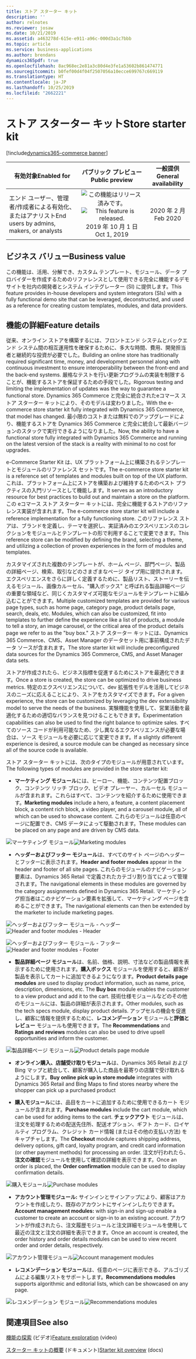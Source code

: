 ```yaml
---
title: ストア スターター キット
description: ''
author: relnotes
ms.reviewer: josaw
ms.date: 10/21/2019
ms.assetid: a463278d-615e-e911-a96c-000d3a1c7bbb
ms.topic: article
ms.service: business-applications
ms.author: brendans
dynamics365pdf: true
ms.openlocfilehash: 8ac968ec2e81a3c80d4e3fe1a53602b861474771
ms.sourcegitcommit: b0fef00d4f04f2507056a10ecce699767c669119
ms.translationtype: HT
ms.contentlocale: ja-JP
ms.lasthandoff: 10/25/2019
ms.locfileid: "2662221"
---
```

# <a name="store-starter-kit"></a><span data-ttu-id="2c1bb-102">ストア スターター キット</span><span class="sxs-lookup"><span data-stu-id="2c1bb-102">Store starter kit</span></span>
[!include[dynamics365-commerce banner](../includes/dynamics365-commerce.md)]

| <span data-ttu-id="2c1bb-103">有効対象</span><span class="sxs-lookup"><span data-stu-id="2c1bb-103">Enabled for</span></span>    |  <span data-ttu-id="2c1bb-104">パブリック プレビュー</span><span class="sxs-lookup"><span data-stu-id="2c1bb-104">Public preview</span></span> | <span data-ttu-id="2c1bb-105">一般提供</span><span class="sxs-lookup"><span data-stu-id="2c1bb-105">General availability</span></span> | 
| ---------- | :----------: |:----------: |
|<span data-ttu-id="2c1bb-106">エンド ユーザー、管理者/作成者による有効化、またはアナリスト</span><span class="sxs-lookup"><span data-stu-id="2c1bb-106">End users by admins, makers, or analysts</span></span>|<span data-ttu-id="2c1bb-107">![この機能はリリース済みです。](/dynamics365-release-plan/media/green-checkmark.png "この機能はリリース済みです。")</span><span class="sxs-lookup"><span data-stu-id="2c1bb-107">![This feature is released.](/dynamics365-release-plan/media/green-checkmark.png "This feature is released.")</span></span> <span data-ttu-id="2c1bb-108">2019 年 10 月 1 日</span><span class="sxs-lookup"><span data-stu-id="2c1bb-108">Oct 1, 2019</span></span>| <span data-ttu-id="2c1bb-109">2020 年 2 月</span><span class="sxs-lookup"><span data-stu-id="2c1bb-109">Feb 2020</span></span>|


## <a name="business-value"></a><span data-ttu-id="2c1bb-110">ビジネス バリュー</span><span class="sxs-lookup"><span data-stu-id="2c1bb-110">Business value</span></span>
<!-- bv start -->
<span data-ttu-id="2c1bb-111">この機能は、活用、分解でき、カスタム テンプレート、モジュール、データ プロバイダーを作成するためのリファレンスとして使用できる完全に機能するデモ サイトを社内の開発者とシステム インテグレーター (SI) に提供します。</span><span class="sxs-lookup"><span data-stu-id="2c1bb-111">This feature provides in-house developers and system integrators (SIs) with a fully functional demo site that can be leveraged, deconstructed, and used as a reference for creating custom templates, modules, and data providers.</span></span>
<!-- bv end -->



## <a name="feature-details"></a><span data-ttu-id="2c1bb-112">機能の詳細</span><span class="sxs-lookup"><span data-stu-id="2c1bb-112">Feature details</span></span>
<!--feature detail start -->
<span data-ttu-id="2c1bb-113">従来、オンライン ストアを構築するには、フロントエンド システムとバックエンド システム間の相互運用性を確保するために、多大な時間、費用、開発担当者と継続的な投資が必要でした。</span><span class="sxs-lookup"><span data-stu-id="2c1bb-113">Building an online store has traditionally required significant time, money, and development personnel along with continuous investment to ensure interoperability between the front-end and the back-end systems.</span></span> <span data-ttu-id="2c1bb-114">厳格なテストを行い更新プログラムの実装を制限することが、機能するストアを保証するための手段でした。</span><span class="sxs-lookup"><span data-stu-id="2c1bb-114">Rigorous testing and limiting the implementation of updates was the way to guarantee a functional store.</span></span> <span data-ttu-id="2c1bb-115">Dynamics 365 Commerce と完全に統合されたeコマース ストア スターター キットにより、そのモデルは変わりました。</span><span class="sxs-lookup"><span data-stu-id="2c1bb-115">With the e-commerce store starter kit fully integrated with Dynamics 365 Commerce, that model has changed.</span></span> <span data-ttu-id="2c1bb-116">最小限のコストまたは無料でのアップグレードにより、機能するストアを Dynamics 365 Commerce と完全に統合して最新バージョンのスタックで実行できるようになりました。</span><span class="sxs-lookup"><span data-stu-id="2c1bb-116">Now, the ability to have a functional store fully integrated with Dynamics 365 Commerce and running on the latest version of the stack is a reality with minimal to no cost for upgrades.</span></span> 

<span data-ttu-id="2c1bb-117">e-Commerce Starter Kit は、UX プラットフォーム上に構築されるテンプレートとモジュールのリファレンス セットです。</span><span class="sxs-lookup"><span data-stu-id="2c1bb-117">The e-commerce store starter kit is a reference set of templates and modules built on top of the UX platform.</span></span> <span data-ttu-id="2c1bb-118">これは、プラットフォーム上にストアを構築および維持するためのベスト プラクティスの入門リソースとして機能します。</span><span class="sxs-lookup"><span data-stu-id="2c1bb-118">It serves as an introductory resource for best practices to build out and maintain a store on the platform.</span></span> <span data-ttu-id="2c1bb-119">この eコマース ストア スターター キットには、完全に機能するストアのリファレンス実装が含まれます。</span><span class="sxs-lookup"><span data-stu-id="2c1bb-119">The e-commerce store starter kit will include a reference implementation for a fully functioning store.</span></span> <span data-ttu-id="2c1bb-120">このリファレンス ストアは、ブランドを定義し、テーマを選択し、実証済みのエクスペリエンスのコレクションをモジュールとテンプレートの形で利用することで変更できます。</span><span class="sxs-lookup"><span data-stu-id="2c1bb-120">This reference store can be modified by defining the brand, selecting a theme, and utilizing a collection of proven experiences in the form of modules and templates.</span></span> 

<span data-ttu-id="2c1bb-121">カスタマイズされた複数のテンプレートが、ホーム ページ、部門ページ、製品の詳細ページ、検索、取引などのさまざまなページ タイプ用に提供されます。エクスペリエンスをさらに詳しく定義するために、製品リスト、ストーリーを伝えるモジュール、画像カルーセル、"購入ボックス" と呼ばれる製品詳細ページの重要な領域など、同じくカスタマイズ可能なモジュールをテンプレートに組み込むことができます。</span><span class="sxs-lookup"><span data-stu-id="2c1bb-121">Multiple customized templates are provided for various page types, such as home page, category page, product details page, search, deals, etc. Modules, which can also be customized, fit into templates to further define the experience like a list of products, a module to tell a story, an image carousel, or the critical area of the product details page we refer to as the "buy box."</span></span> <span data-ttu-id="2c1bb-122">ストア スターター キットには、Dynamics 365 Commerce、CMS、Asset Manager のデータセット用に事前構成されたデータ ソースが含まれます。</span><span class="sxs-lookup"><span data-stu-id="2c1bb-122">The store starter kit will include preconfigured data sources for the Dynamics 365 Commerce, CMS, and Asset Manager data sets.</span></span>

<span data-ttu-id="2c1bb-123">ストアが作成されたら、ビジネス指標を促進するためにストアを最適化できます。</span><span class="sxs-lookup"><span data-stu-id="2c1bb-123">Once a store is created, the store can be optimized to drive business metrics.</span></span> <span data-ttu-id="2c1bb-124">特定のエクスペリエンスについて、dev 拡張性モデルを活用してビジネスのニーズに応えることにより、ストアをカスタマイズできます。</span><span class="sxs-lookup"><span data-stu-id="2c1bb-124">For a given experience, the store can be customized by leveraging the dev extensibility model to serve the needs of the business.</span></span> <span data-ttu-id="2c1bb-125">実験機能を使用して、営業活動を最適化するための適切なバランスを見つけることもできます。</span><span class="sxs-lookup"><span data-stu-id="2c1bb-125">Experimentation capabilities can also be used to find the right balance to optimize sales.</span></span> <span data-ttu-id="2c1bb-126">すべてのソース コードが利用可能なため、少し異なるエクスペリエンスが必要な場合は、ソース モジュールを必要に応じて変更できます。</span><span class="sxs-lookup"><span data-stu-id="2c1bb-126">If a slightly different experience is desired, a source module can be changed as necessary since all of the source code is available.</span></span> 

<span data-ttu-id="2c1bb-127">ストア スターター キットには、次のタイプのモジュールが用意されています。</span><span class="sxs-lookup"><span data-stu-id="2c1bb-127">The following types of modules are provided in the store starter kit:</span></span> 

- <span data-ttu-id="2c1bb-128">**マーケティング モジュール**には、ヒーロー、機能、コンテンツ配置ブロック、コンテンツ リッチ ブロック、ビデオ プレーヤー、カルーセル モジュールが含まれます。これらはすべて、コンテンツを紹介するために使用できます。</span><span class="sxs-lookup"><span data-stu-id="2c1bb-128">**Marketing modules** include a hero, a feature, a content placement block, a content rich block, a video player, and a carousel module, all of which can be used to showcase content.</span></span> <span data-ttu-id="2c1bb-129">これらのモジュールは任意のページに配置でき、CMS データによって駆動されます。</span><span class="sxs-lookup"><span data-stu-id="2c1bb-129">These modules can be placed on any page and are driven by CMS data.</span></span> 

<span data-ttu-id="2c1bb-130">![マーケティング モジュール](media/marketing_modules.png "マーケティング モジュール")</span><span class="sxs-lookup"><span data-stu-id="2c1bb-130">![Marketing modules](media/marketing_modules.png "Marketing modules")</span></span>

- <span data-ttu-id="2c1bb-131">**ヘッダーおよびフッター モジュール**は、すべてのサイト ページのヘッダーとフッターに表示されます。</span><span class="sxs-lookup"><span data-stu-id="2c1bb-131">**Header and footer modules** appear in the header and footer of all site pages.</span></span> <span data-ttu-id="2c1bb-132">これらのモジュールのナビゲーション要素は、Dynamics 365 Retail で定義されたカテゴリ割り当てによって管理されます。</span><span class="sxs-lookup"><span data-stu-id="2c1bb-132">The navigational elements in these modules are governed by the category assignments defined in Dynamics 365 Retail.</span></span> <span data-ttu-id="2c1bb-133">マーケティング担当者はこのナビゲーション要素を拡張して、マーケティング ページを含めることができます。</span><span class="sxs-lookup"><span data-stu-id="2c1bb-133">The navigational elements can then be extended by the marketer to include marketing pages.</span></span>  

<span data-ttu-id="2c1bb-134">![ヘッダーおよびフッター モジュール - ヘッダー](media/header_and_footer_modules_1.png "ヘッダーおよびフッター モジュール - ヘッダー")</span><span class="sxs-lookup"><span data-stu-id="2c1bb-134">![Header and footer modules - Header](media/header_and_footer_modules_1.png "Header and footer modules - Header")</span></span>

<span data-ttu-id="2c1bb-135">![ヘッダーおよびフッター モジュール - フッター](media/header_and_footer_modules_2.png "ヘッダーおよびフッター モジュール - フッター")</span><span class="sxs-lookup"><span data-stu-id="2c1bb-135">![Header and footer modules - Footer](media/header_and_footer_modules_2.png "Header and footer modules - Footer")</span></span>

- <span data-ttu-id="2c1bb-136">**製品詳細ページ モジュール**は、名前、価格、説明、寸法などの製品情報を表示するために使用されます。**購入ボックス** モジュールを使用すると、顧客が製品を表示してカートに追加できるようになります。</span><span class="sxs-lookup"><span data-stu-id="2c1bb-136">**Product details page modules** are used to display product information, such as name, price, description, dimensions, etc. The **Buy box** module enables the customer to a view product and add it to the cart.</span></span> <span data-ttu-id="2c1bb-137">技術仕様モジュールなどのその他のモジュールには、製品の詳細が表示されます。</span><span class="sxs-lookup"><span data-stu-id="2c1bb-137">Other modules, such as the tech specs module, display product details.</span></span> <span data-ttu-id="2c1bb-138">アップセルの機会を促進し、顧客に情報を提供するために、**レコメンデーション** モジュールと**評価とレビュー** モジュールも使用できます。</span><span class="sxs-lookup"><span data-stu-id="2c1bb-138">The **Recommendations** and **Ratings and reviews** modules can also be used to drive upsell opportunities and inform the customer.</span></span>

<span data-ttu-id="2c1bb-139">![製品詳細ページ モジュール](media/product_details_page_modules.png "製品詳細ページ モジュール")</span><span class="sxs-lookup"><span data-stu-id="2c1bb-139">![Product details page module](media/product_details_page_modules.png "Product details page module")</span></span>

- <span data-ttu-id="2c1bb-140">**オンライン購入、店舗受け取りモジュール**は、Dynamics 365 Retail および Bing マップと統合して、顧客が購入した商品を最寄りの店舗で受け取れるようにします。</span><span class="sxs-lookup"><span data-stu-id="2c1bb-140">**Buy online pick up in store module** integrates with Dynamics 365 Retail and Bing Maps to find stores nearby where the shopper can pick up a purchased product</span></span>

- <span data-ttu-id="2c1bb-141">**購入モジュール**には、品目をカートに追加するために使用できるカート モジュールが含まれます。</span><span class="sxs-lookup"><span data-stu-id="2c1bb-141">**Purchase modules** include the cart module, which can be used for adding items to the cart.</span></span> <span data-ttu-id="2c1bb-142">**チェックアウト** モジュールは、注文を処理するための配送先住所、配送オプション、ギフト カード、ロイヤルティ プログラム、クレジット カード情報 (またはその他の支払い方法) をキャプチャします。</span><span class="sxs-lookup"><span data-stu-id="2c1bb-142">The **Checkout** module captures shipping address, delivery options, gift card, loyalty program, and credit card information (or other payment methods) for processing an order.</span></span> <span data-ttu-id="2c1bb-143">注文が行われたら、**注文の確認**モジュールを使用して確認の詳細を表示できます。</span><span class="sxs-lookup"><span data-stu-id="2c1bb-143">Once an order is placed, the **Order confirmation** module can be used to display confirmation details.</span></span> 

<span data-ttu-id="2c1bb-144">![購入モジュール](media/purchase_modules.png "購入モジュール")</span><span class="sxs-lookup"><span data-stu-id="2c1bb-144">![Purchase modules](media/purchase_modules.png "Purchase modules")</span></span>

- <span data-ttu-id="2c1bb-145">**アカウント管理モジュール:** サインインとサインアップにより、顧客はアカウントを作成したり、既存のアカウントにサインインしたりできます。</span><span class="sxs-lookup"><span data-stu-id="2c1bb-145">**Account management modules:** with sign-in and sign-up enable a customer to create an account or sign-in to an existing account.</span></span> <span data-ttu-id="2c1bb-146">アカウントが作成されたら、注文履歴モジュールと注文詳細モジュールを使用して最近の注文と注文の詳細を表示できます。</span><span class="sxs-lookup"><span data-stu-id="2c1bb-146">Once an account is created, the order history and order details modules can be used to view recent order and order details, respectively.</span></span> 

<span data-ttu-id="2c1bb-147">![アカウント管理モジュール](media/account_management_modules.png "アカウント管理モジュール")</span><span class="sxs-lookup"><span data-stu-id="2c1bb-147">![Account management modules](media/account_management_modules.png "Account management modules")</span></span>

- <span data-ttu-id="2c1bb-148">**レコメンデーション モジュール**は、任意のページに表示できる、アルゴリズムによる編集リストをサポートします。</span><span class="sxs-lookup"><span data-stu-id="2c1bb-148">**Recommendations modules** supports algorithmic and editorial lists, which can be showcased on any page.</span></span>

<span data-ttu-id="2c1bb-149">![レコメンデーション モジュール](media/recommendations_module.png "レコメンデーション モジュール")</span><span class="sxs-lookup"><span data-stu-id="2c1bb-149">![Recommendations modules](media/recommendations_module.png "Recommendations modules")</span></span>
<!--feature detail end -->










## <a name="see-also"></a><span data-ttu-id="2c1bb-150">関連項目</span><span class="sxs-lookup"><span data-stu-id="2c1bb-150">See also</span></span>
<span data-ttu-id="2c1bb-151">[機能の探索](https://aka.ms/ROGC19RW2ROV3) (ビデオ)</span><span class="sxs-lookup"><span data-stu-id="2c1bb-151">[Feature exploration](https://aka.ms/ROGC19RW2ROV3) (video)</span></span>

<span data-ttu-id="2c1bb-152">[スターター キットの概要](https://docs.microsoft.com/dynamics365/commerce/starter-kit-overview) (ドキュメント)</span><span class="sxs-lookup"><span data-stu-id="2c1bb-152">[Starter kit overview](https://docs.microsoft.com/dynamics365/commerce/starter-kit-overview) (docs)</span></span>
